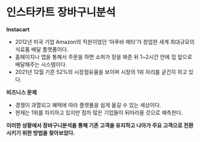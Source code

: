 # 인스타카트 장바구니분석
**Instacart**
- 2012년 미국 기업 Amazon의 직원이었던 ‘아푸바 메타’가 창업한 세계 최대규모의 식료품 배달 플랫폼이다.
- 홈페이지나 앱을 통해서 주문을 하면 쇼퍼가 장을 봐준 뒤 1~2시간 안에 집 앞으로 배달해주는 시스템이다.
- 2021년 12월 기준 52%의 시장점유율을 보이며 시장의 1위 자리를 굳건히 하고 있다.

**비즈니스 문제**
- 경쟁이 과열되고 혜택에 따라 플랫폼을 쉽게 옮길 수 있는 세상이다.
- 현재는 1위를 차지하고 있지만 점차 많은 기업들이 뒤따라올 것으로 예측한다.

**이러한 상황에서 장바구니분석을 통해 기존 고객을 유지하고 나아가 주요 고객으로 전환시키기 위한 방법을 찾아보았다.**
